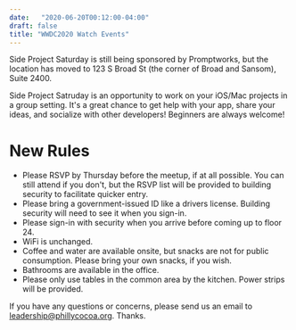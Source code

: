 ```yaml
---
date:	"2020-06-20T00:12:00-04:00"
draft: false	
title: "WWDC2020 Watch Events"
---
```



Side Project Saturday is still being sponsored by Promptworks, but the location has moved to 123 S Broad St (the corner of Broad and Sansom), Suite 2400.

Side Project Satruday is an opportunity to work on your iOS/Mac projects in a group setting. It's a great chance to get help 
with your app, share your ideas, and socialize with other developers! Beginners are always welcome!

# New Rules

- Please RSVP by Thursday before the meetup, if at all possible. You can still attend if you don't, but the RSVP list will be provided to building security to facilitate quicker entry.
- Please bring a government-issued ID like a drivers license. Building security will need to see it when you sign-in.
- Please sign-in with security when you arrive before coming up to floor 24.
- WiFi is unchanged.
- Coffee and water are available onsite, but snacks are not for public consumption. Please bring your own snacks, if you wish.
- Bathrooms are available in the office.
- Please only use tables in the common area by the kitchen. Power strips will be provided.

If you have any questions or concerns, please send us an email to leadership@phillycocoa.org. Thanks.

